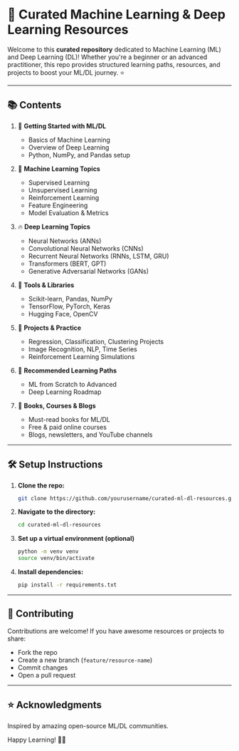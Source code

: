 # 🚀 Curated Machine Learning & Deep Learning Resources

Welcome to this **curated repository** dedicated to Machine Learning (ML) and Deep Learning (DL)! Whether you're a beginner or an advanced practitioner, this repo provides structured learning paths, resources, and projects to boost your ML/DL journey. ⭐

---

## 📚 Contents

1. 🎯 **Getting Started with ML/DL**
   - Basics of Machine Learning
   - Overview of Deep Learning
   - Python, NumPy, and Pandas setup

2. 🧠 **Machine Learning Topics**
   - Supervised Learning
   - Unsupervised Learning
   - Reinforcement Learning
   - Feature Engineering
   - Model Evaluation & Metrics

3. 🔥 **Deep Learning Topics**
   - Neural Networks (ANNs)
   - Convolutional Neural Networks (CNNs)
   - Recurrent Neural Networks (RNNs, LSTM, GRU)
   - Transformers (BERT, GPT)
   - Generative Adversarial Networks (GANs)

4. 🔧 **Tools & Libraries**
   - Scikit-learn, Pandas, NumPy
   - TensorFlow, PyTorch, Keras
   - Hugging Face, OpenCV

5. 🎉 **Projects & Practice**
   - Regression, Classification, Clustering Projects
   - Image Recognition, NLP, Time Series
   - Reinforcement Learning Simulations

6. 📌 **Recommended Learning Paths**
   - ML from Scratch to Advanced
   - Deep Learning Roadmap

7. 📘 **Books, Courses & Blogs**
   - Must-read books for ML/DL
   - Free & paid online courses
   - Blogs, newsletters, and YouTube channels

---

## 🛠️ Setup Instructions

1. **Clone the repo:**
    ```bash
    git clone https://github.com/yourusername/curated-ml-dl-resources.git
    ```

2. **Navigate to the directory:**
    ```bash
    cd curated-ml-dl-resources
    ```

3. **Set up a virtual environment (optional)**
    ```bash
    python -m venv venv
    source venv/bin/activate
    ```

4. **Install dependencies:**
    ```bash
    pip install -r requirements.txt
    ```

---

## 💪 Contributing

Contributions are welcome! If you have awesome resources or projects to share:
- Fork the repo
- Create a new branch (`feature/resource-name`)
- Commit changes
- Open a pull request

---

## ⭐ Acknowledgments

Inspired by amazing open-source ML/DL communities.

Happy Learning! 🚀✨


